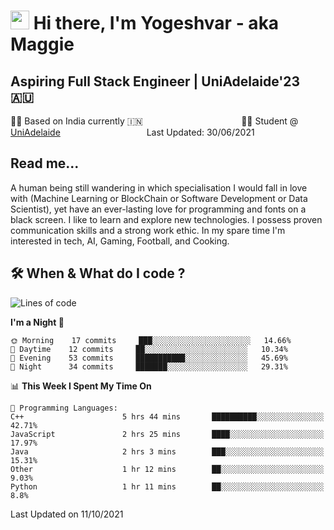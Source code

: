 <h1><img src="https://emojis.slackmojis.com/emojis/images/1531849430/4246/blob-sunglasses.gif?1531849430" width="30"/> Hi there, I'm Yogeshvar - aka Maggie</h1>

## Aspiring Full Stack Engineer | UniAdelaide'23 🇦🇺  
🏂🏻  Based on India currently 🇮🇳 &nbsp;&nbsp;&nbsp;&nbsp;&nbsp;&nbsp;&nbsp;&nbsp;&nbsp;&nbsp;&nbsp;&nbsp;&nbsp;&nbsp;&nbsp;&nbsp;&nbsp;&nbsp;&nbsp;&nbsp;&nbsp;&nbsp;&nbsp;&nbsp;&nbsp;&nbsp;&nbsp;&nbsp;&nbsp;&nbsp;&nbsp;&nbsp;&nbsp;&nbsp;&nbsp;&nbsp;&nbsp;&nbsp;&nbsp;👨‍💻 Student @ [UniAdelaide](https://www.adelaide.edu.au)   &nbsp;&nbsp;&nbsp;&nbsp;&nbsp;&nbsp;&nbsp;&nbsp;&nbsp;&nbsp;&nbsp;&nbsp;&nbsp;&nbsp;&nbsp;&nbsp;&nbsp;&nbsp;&nbsp;&nbsp;&nbsp;&nbsp;&nbsp;&nbsp;&nbsp;&nbsp;&nbsp;&nbsp;&nbsp;&nbsp;&nbsp;&nbsp; &nbsp;Last Updated: 30/06/2021

## Read me...

A human being still wandering in which specialisation I would fall in love with (Machine Learning or BlockChain or Software Development or Data Scientist), yet have an ever-lasting love for programming and fonts on a black screen. I like to learn and explore new technologies. I possess proven communication skills and a strong work ethic. In my spare time I'm interested in tech, AI, Gaming, Football, and Cooking.

## 🛠 When & What do I code ?  

<!--START_SECTION:waka-->
![Lines of code](https://img.shields.io/badge/From%20Hello%20World%20I%27ve%20Written-77468%20lines%20of%20code-blue)

**I'm a Night 🦉** 

```text
🌞 Morning    17 commits     ███░░░░░░░░░░░░░░░░░░░░░░   14.66% 
🌆 Daytime    12 commits     ██░░░░░░░░░░░░░░░░░░░░░░░   10.34% 
🌃 Evening    53 commits     ███████████░░░░░░░░░░░░░░   45.69% 
🌙 Night      34 commits     ███████░░░░░░░░░░░░░░░░░░   29.31%

```


📊 **This Week I Spent My Time On** 

```text
💬 Programming Languages: 
C++                      5 hrs 44 mins       ██████████░░░░░░░░░░░░░░░   42.71% 
JavaScript               2 hrs 25 mins       ████░░░░░░░░░░░░░░░░░░░░░   17.97% 
Java                     2 hrs 3 mins        ███░░░░░░░░░░░░░░░░░░░░░░   15.31% 
Other                    1 hr 12 mins        ██░░░░░░░░░░░░░░░░░░░░░░░   9.03% 
Python                   1 hr 11 mins        ██░░░░░░░░░░░░░░░░░░░░░░░   8.8%

```


 Last Updated on 11/10/2021
<!--END_SECTION:waka-->
